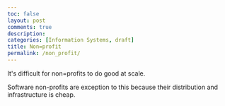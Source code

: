 ```yaml
---
toc: false
layout: post
comments: true
description:
categories: [Information Systems, draft]
title: Non=profit
permalink: /non_profit/
---
```

It's difficult for non=profits to do good at scale.

Software non-profits are exception to this because their distribution and infrastructure is cheap.